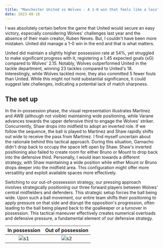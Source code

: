 ```yaml
---
title: "Manchester United vs Wolves - A 1-0 win that feels like a loss"
date: 2023-08-18
---
```


I was absolutely certain before the game that United would secure an easy victory, especially considering Wolves' challenges last year and the absence of their main creator, Ruben Neves. But, I couldn't have been more mistaken. United did manage a 1-0 win in the end and that is what matters.

United did maintain a slightly higher possession rate at 54%, yet struggled to make significant progress with it, registering a 1.45 expected goals (xG) compared to Wolves' 2.15. Notably, Wolves outperformed United in the tackle department, winning 23 tackles compared to United's 18. Interestingly, while Wolves tackled more, they also committed 5 fewer fouls than United. While this might not hold substantial significance, it could suggest late challenges, indicating a potential lack of match sharpness.

<h2>The set up</h2>

In the in-possession phase, the visual representation illustrates Martinez and AWB (although not visible) maintaining wide positioning, while Varane advances towards the upper defensive third to engage the Wolves' striker. Concurrently, Shaw drops into midfield to adopt an inverted role. If we follow the sequence, the ball is played to Martinez and Shaw rapidly shifts out wide to receive the pass from Martinez. I find myself uncertain about the rationale behind this tactical approach. During this situation, Garnacho didn't drop back to occupy the space left open by Shaw. Shaw's inverted positioning also failed to create room for either Bruno or Mount to drop back into the defensive third. Personally, I would lean towards a different strategy, with Shaw maintaining a wide position while either Mount or Bruno drops deeper into the midfield area. This configuration might offer more versatility and exploit available spaces more effectively.

Switching to our out-of-possession strategy, our pressing approach involves strategically positioning our three forward players between Wolves' central midfielders and defenders. This strategic setup forces the ball being wide. Upon such a ball movement, our entire team shifts their positioning to apply pressure on that side and disrupt the opposition's progression, often leading to the ball being played back to the goalkeeper or a turnover in possession. This tactical maneuver effectively creates numerical overloads and defensive pressure, a fundamental element of our defensive strategy.

In possession          |  Out of possession
:-------------------------:|:-------------------------:
![s1](/red-army-recaps/assets/match_week_1/in_possession_set_up.jpg)  |  ![s2](/red-army-recaps/assets/match_week_1/out_of_possession.jpg)
